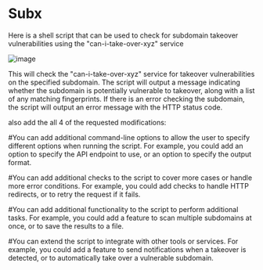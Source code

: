 # Subx
 Here is a shell script that can be used to check for subdomain takeover vulnerabilities using the "can-i-take-over-xyz" service


![image](https://user-images.githubusercontent.com/121487559/210565680-7c03539d-03ce-4148-b8bf-ba888cb81bee.png)

This will check the "can-i-take-over-xyz" service for takeover vulnerabilities on the specified subdomain. The script will output a message indicating whether the subdomain is potentially vulnerable to takeover, along with a list of any matching fingerprints. If there is an error checking the subdomain, the script will output an error message with the HTTP status code.




also add the  all 4 of the requested modifications:

#You can add additional command-line options to allow the user to specify different options when running the script. For example, you could add an option to specify the API endpoint to use, or an option to specify the output format.

#You can add additional checks to the script to cover more cases or handle more error conditions. For example, you could add checks to handle HTTP redirects, or to retry the request if it fails.

#You can add additional functionality to the script to perform additional tasks. For example, you could add a feature to scan multiple subdomains at once, or to save the results to a file.

#You can extend the script to integrate with other tools or services. For example, you could add a feature to send notifications when a takeover is detected, or to automatically take over a vulnerable subdomain.


